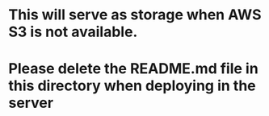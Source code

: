 # This will serve as storage when AWS S3 is not available.
# Please delete the README.md file in this directory when deploying in the server
